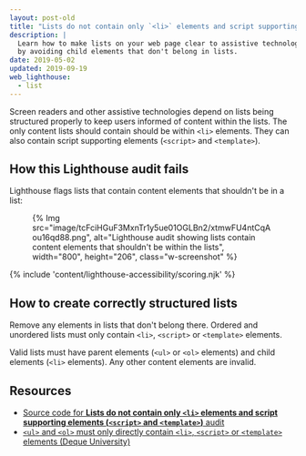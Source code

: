 ```yaml
---
layout: post-old
title: "Lists do not contain only `<li>` elements and script supporting elements (`<script>` and `<template>`)"
description: |
  Learn how to make lists on your web page clear to assistive technology users
  by avoiding child elements that don't belong in lists.
date: 2019-05-02
updated: 2019-09-19
web_lighthouse:
  - list
---
```


Screen readers and other assistive technologies depend on lists
being structured properly
to keep users informed of content within the lists.
The only content lists should contain should be within `<li>` elements.
They can also contain script supporting elements (`<script>` and `<template>`).

## How this Lighthouse audit fails

Lighthouse flags lists that contain content elements that shouldn't be in a list:

<figure class="w-figure">
  {% Img src="image/tcFciHGuF3MxnTr1y5ue01OGLBn2/xtmwFU4ntCqAou16qd88.png", alt="Lighthouse audit showing lists contain content elements that shouldn't be within the lists", width="800", height="206", class="w-screenshot" %}
</figure>

{% include 'content/lighthouse-accessibility/scoring.njk' %}

## How to create correctly structured lists

Remove any elements in lists that don't belong there.
Ordered and unordered lists must only contain `<li>`, `<script>` or `<template>` elements.

Valid lists must have parent elements (`<ul>` or `<ol>` elements) and child elements (`<li>` elements).
Any other content elements are invalid.

## Resources

- [Source code for **Lists do not contain only `<li>` elements and script supporting elements (`<script>` and `<template>`)** audit](https://github.com/GoogleChrome/lighthouse/blob/master/lighthouse-core/audits/accessibility/list.js)
- [`<ul>` and `<ol>` must only directly contain `<li>`, `<script>` or `<template>` elements (Deque University)](https://dequeuniversity.com/rules/axe/3.3/list)
